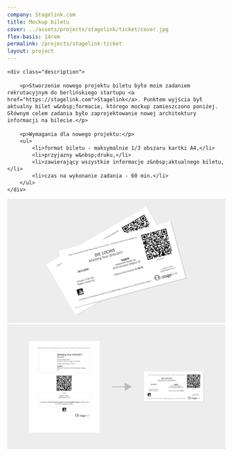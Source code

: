 ```yaml
---
company: Stagelink.com
title: Mockup biletu
cover: ../assets/projects/stagelink/ticket/cover.jpg
flex-basis: 14rem
permalink: /projects/stagelink-ticket
layout: project
---
```



<div class="details">

	<div class="description">

		<p>Stworzenie nowego projektu biletu było moim zadaniem rekrutacyjnym do berlińskiego startupu <a href="https://stagelink.com">Stagelink</a>. Punktem wyjścia był aktualny bilet w&nbsp;formacie, którego mockup zamieszczono poniżej. Głównym celem zadania było zaprojektowanie nowej architektury informacji na bilecie.</p>

		<p>Wymagania dla nowego projektu:</p>
		<ul>
			<li>format biletu - maksymalnie 1/3 obszaru kartki A4,</li>
			<li>przyjazny w&nbsp;druku,</li>
			<li>zawierający wszystkie informacje z&nbsp;aktualnego biletu,</li>
			<li>czas na wykonanie zadania - 60 min.</li>
		</ul>
	</div>
	
</div>

<div class="project-image">
	<img src="../assets/projects/stagelink/ticket/1.png" />
</div>
<div class="project-image">
	<img src="../assets/projects/stagelink/ticket/2.png" />
</div>
